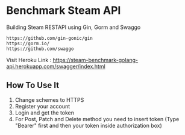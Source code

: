 # Benchmark Steam API

Building Steam RESTAPI using Gin, Gorm and Swaggo

```
https://github.com/gin-gonic/gin
https://gorm.io/
https://github.com/swaggo
```

Visit Heroku Link :
https://steam-benchmark-golang-api.herokuapp.com/swagger/index.html


## How To Use It
1. Change schemes to HTTPS
2. Register your account
3. Login and get the token
4. For Post, Patch and Delete method you need to insert token (Type "Bearer" first and then your token inside authorization box)
